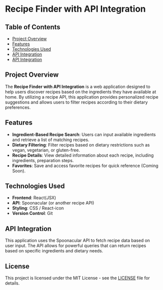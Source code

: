 # Recipe Finder with API Integration

## Table of Contents
- [Project Overview](#project-overview)
- [Features](#features)
- [Technologies Used](#technologies-used)
- [API Integration](#api-integration)
- [API Integration](#api-integration)

## Project Overview
The **Recipe Finder with API Integration** is a web application designed to help users discover recipes based on the ingredients they have available at home. By utilizing a recipe API, this application provides personalized recipe suggestions and allows users to filter recipes according to their dietary preferences.

## Features
- **Ingredient-Based Recipe Search**: Users can input available ingredients and retrieve a list of matching recipes.
- **Dietary Filtering**: Filter recipes based on dietary restrictions such as vegan, vegetarian, or gluten-free.
- **Recipe Details**: View detailed information about each recipe, including ingredients, preparation steps.
- **Favorites**: Save and access favorite recipes for quick reference (Coming Soon).

## Technologies Used
- **Frontend**: React(JSX)
- **API**: Spoonacular (or another recipe API)
- **Styling**: CSS / React-icon
- **Version Control**: Git

## API Integration
This application uses the Spoonacular API to fetch recipe data based on user input. The API allows for powerful queries that can return recipes based on  specific ingredients and dietary needs.

## License
This project is licensed under the MIT License - see the [LICENSE](LICENSE) file for details.

